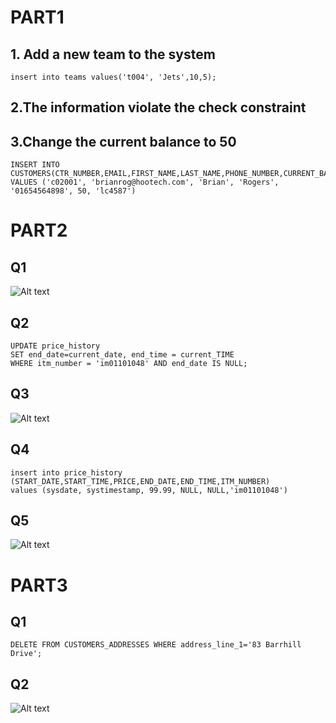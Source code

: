 # PART1

## 1. Add a new team to the system

~~~
insert into teams values('t004', 'Jets',10,5);
~~~

## 2.The information violate the check constraint

## 3.Change the current balance to 50

~~~
INSERT INTO CUSTOMERS(CTR_NUMBER,EMAIL,FIRST_NAME,LAST_NAME,PHONE_NUMBER,CURRENT_BALANCE,LOYALTY_CARD_NUMBER) VALUES ('c02001', 'brianrog@hootech.com', 'Brian', 'Rogers', '01654564898', 50, 'lc4587')
~~~





# PART2

## Q1

![Alt text](image.png)

##  Q2

~~~
UPDATE price_history
SET end_date=current_date, end_time = current_TIME
WHERE itm_number = 'im01101048' AND end_date IS NULL;
~~~

## Q3

![Alt text](image-1.png)

## Q4

~~~
insert into price_history (START_DATE,START_TIME,PRICE,END_DATE,END_TIME,ITM_NUMBER)
values (sysdate, systimestamp, 99.99, NULL, NULL,'im01101048')
~~~

## Q5

![Alt text](image-2.png)

# PART3

## Q1
~~~
DELETE FROM CUSTOMERS_ADDRESSES WHERE address_line_1='83 Barrhill Drive';
~~~

## Q2

![Alt text](image-3.png)

